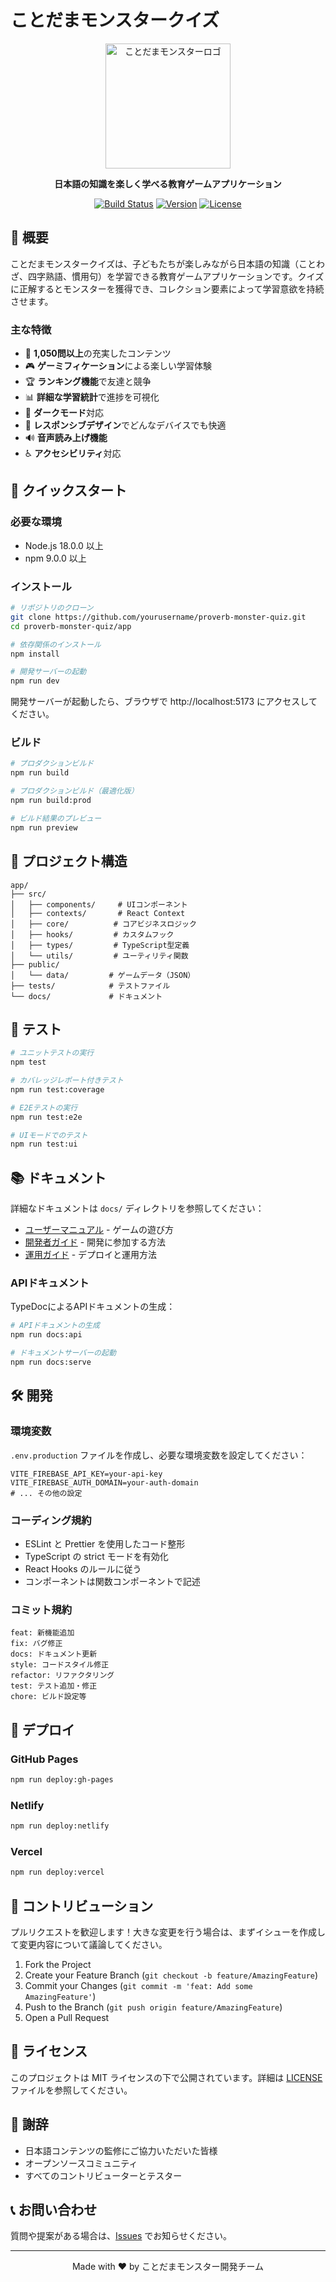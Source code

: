 # ことだまモンスタークイズ

<div align="center">
  <img src="./public/icon-512.png" alt="ことだまモンスターロゴ" width="200" />
  
  **日本語の知識を楽しく学べる教育ゲームアプリケーション**
  
  [![Build Status](https://img.shields.io/badge/build-passing-brightgreen)](https://github.com)
  [![Version](https://img.shields.io/badge/version-1.0.0-blue)](https://github.com)
  [![License](https://img.shields.io/badge/license-MIT-green)](./LICENSE)
</div>

## 📖 概要

ことだまモンスタークイズは、子どもたちが楽しみながら日本語の知識（ことわざ、四字熟語、慣用句）を学習できる教育ゲームアプリケーションです。クイズに正解するとモンスターを獲得でき、コレクション要素によって学習意欲を持続させます。

### 主な特徴

- 🎯 **1,050問以上**の充実したコンテンツ
- 🎮 **ゲーミフィケーション**による楽しい学習体験
- 🏆 **ランキング機能**で友達と競争
- 📊 **詳細な学習統計**で進捗を可視化
- 🌙 **ダークモード**対応
- 📱 **レスポンシブデザイン**でどんなデバイスでも快適
- 🔊 **音声読み上げ機能**
- ♿ **アクセシビリティ**対応

## 🚀 クイックスタート

### 必要な環境

- Node.js 18.0.0 以上
- npm 9.0.0 以上

### インストール

```bash
# リポジトリのクローン
git clone https://github.com/yourusername/proverb-monster-quiz.git
cd proverb-monster-quiz/app

# 依存関係のインストール
npm install

# 開発サーバーの起動
npm run dev
```

開発サーバーが起動したら、ブラウザで http://localhost:5173 にアクセスしてください。

### ビルド

```bash
# プロダクションビルド
npm run build

# プロダクションビルド（最適化版）
npm run build:prod

# ビルド結果のプレビュー
npm run preview
```

## 📁 プロジェクト構造

```
app/
├── src/
│   ├── components/     # UIコンポーネント
│   ├── contexts/       # React Context
│   ├── core/          # コアビジネスロジック
│   ├── hooks/         # カスタムフック
│   ├── types/         # TypeScript型定義
│   └── utils/         # ユーティリティ関数
├── public/
│   └── data/         # ゲームデータ（JSON）
├── tests/            # テストファイル
└── docs/             # ドキュメント
```

## 🧪 テスト

```bash
# ユニットテストの実行
npm test

# カバレッジレポート付きテスト
npm run test:coverage

# E2Eテストの実行
npm run test:e2e

# UIモードでのテスト
npm run test:ui
```

## 📚 ドキュメント

詳細なドキュメントは `docs/` ディレクトリを参照してください：

- [ユーザーマニュアル](./docs/USER_MANUAL.md) - ゲームの遊び方
- [開発者ガイド](./docs/DEVELOPER_GUIDE.md) - 開発に参加する方法
- [運用ガイド](./docs/OPERATIONS_GUIDE.md) - デプロイと運用方法

### APIドキュメント

TypeDocによるAPIドキュメントの生成：

```bash
# APIドキュメントの生成
npm run docs:api

# ドキュメントサーバーの起動
npm run docs:serve
```

## 🛠️ 開発

### 環境変数

`.env.production` ファイルを作成し、必要な環境変数を設定してください：

```env
VITE_FIREBASE_API_KEY=your-api-key
VITE_FIREBASE_AUTH_DOMAIN=your-auth-domain
# ... その他の設定
```

### コーディング規約

- ESLint と Prettier を使用したコード整形
- TypeScript の strict モードを有効化
- React Hooks のルールに従う
- コンポーネントは関数コンポーネントで記述

### コミット規約

```
feat: 新機能追加
fix: バグ修正
docs: ドキュメント更新
style: コードスタイル修正
refactor: リファクタリング
test: テスト追加・修正
chore: ビルド設定等
```

## 🚢 デプロイ

### GitHub Pages

```bash
npm run deploy:gh-pages
```

### Netlify

```bash
npm run deploy:netlify
```

### Vercel

```bash
npm run deploy:vercel
```

## 🤝 コントリビューション

プルリクエストを歓迎します！大きな変更を行う場合は、まずイシューを作成して変更内容について議論してください。

1. Fork the Project
2. Create your Feature Branch (`git checkout -b feature/AmazingFeature`)
3. Commit your Changes (`git commit -m 'feat: Add some AmazingFeature'`)
4. Push to the Branch (`git push origin feature/AmazingFeature`)
5. Open a Pull Request

## 📄 ライセンス

このプロジェクトは MIT ライセンスの下で公開されています。詳細は [LICENSE](./LICENSE) ファイルを参照してください。

## 🙏 謝辞

- 日本語コンテンツの監修にご協力いただいた皆様
- オープンソースコミュニティ
- すべてのコントリビューターとテスター

## 📞 お問い合わせ

質問や提案がある場合は、[Issues](https://github.com/yourusername/proverb-monster-quiz/issues) でお知らせください。

---

<div align="center">
  Made with ❤️ by ことだまモンスター開発チーム
</div>